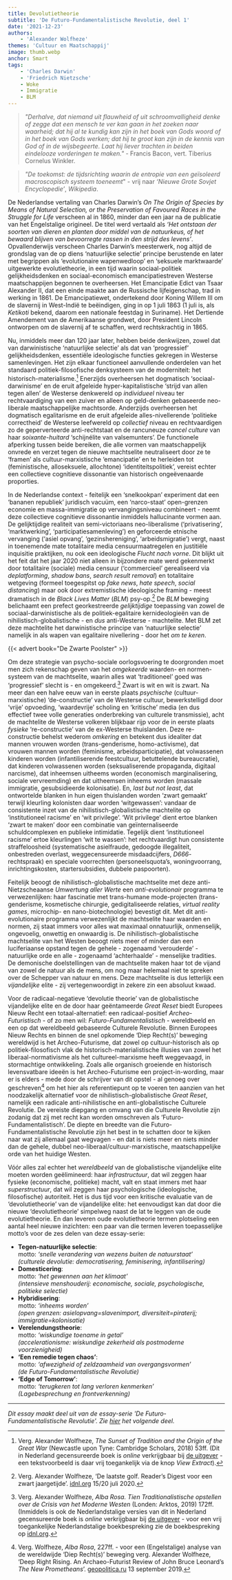 ```yaml
---
title: Devolutietheorie
subtitle: 'De Futuro-Fundamentalistische Revolutie, deel 1'
date: '2021-12-23'
authors:
    - 'Alexander Wolfheze'
themes: 'Cultuur en Maatschappij'
image: thumb.webp
anchor: Smart
tags:
    - 'Charles Darwin'
    - 'Friedrich Nietzsche'
    - Woke
    - Immigratie
    - BLM
---
```


>_"Derhalve, dat niemand uit flauwheid of uit schroomvalligheid denke of zegge dat een mensch te ver kan gaan in het zoeken naar waarheid; dat hij al te kundig kan zijn in het boek van Gods woord of in het boek van Gods werken; dat hij te groot kan zijn in de kennis van God of in de wijsbegeerte. Laat hij liever trachten in beiden eindelooze vorderingen te maken."_ - Francis Bacon, vert. Tiberius Cornelus Winkler.

>_"De toekomst: de tijdsrichting waarin de entropie van een geïsoleerd macroscopisch systeem toeneemt_" - vrij naar _‘Nieuwe Grote Sovjet Encyclopedie’_, _Wikipedia_.

De Nederlandse vertaling van Charles Darwin’s _On The Origin of Species by Means of Natural Selection, or the Preservation of Favoured Races in the Struggle for Life_ verscheen al in 1860, minder dan een jaar na de publicatie van het Engelstalige origineel. De titel werd vertaald als _‘Het ontstaan der soorten van dieren en planten door middel van de natuurkeus, of het bewaard blijven van bevoorregte rassen in den strijd des levens’_. Opvallenderwijs verscheen Charles Darwin’s meesterwerk, nog altijd de grondslag van de op diens ‘natuurlijke selectie’ principe berustende en later met begrippen als ‘evolutionaire wapenwedloop’ en ‘seksuele marktwaarde’ uitgewerkte evolutietheorie, in een tijd waarin sociaal-politiek gelijkheidsdenken en sociaal-economisch emancipatiestreven Westerse maatschappijen begonnen te overheersen. Het Emancipatie Edict van Tsaar Alexander II, dat een einde maakte aan de Russische lijfeigenschap, trad in werking in 1861. De Emancipatiewet, ondertekend door Koning Willem III om de slavernij in West-Indië te beëindigen, ging in op 1 juli 1863 (1 juli is, als _Ketikoti_ bekend, daarom een nationale feestdag in Suriname). Het Dertiende Amendement van de Amerikaanse grondwet, door President Lincoln ontworpen om de slavernij af te schaffen, werd rechtskrachtig in 1865.

Nu, inmiddels meer dan 120 jaar later, hebben beide denkwijzen, zowel dat van darwinistische ‘natuurlijke selectie’ als dat van ‘progressief’ gelijkheidsdenken, essentiële ideologische functies gekregen in Westerse samenlevingen. Het zijn elkaar functioneel aanvullende onderdelen van het standaard politiek-filosofische denksysteem van de moderniteit: het historisch-materialisme.[^1] Enerzijds overheersen het dogmatisch ‘sociaal-darwinisme’ en de eruit afgeleide hyper-kapitalistische ‘strijd van allen tegen allen’ de Westerse denkwereld op _individueel_ niveau ter rechtvaardiging van een zuiver en alleen op geld-denken gebaseerde neo-liberale maatschappelijke machtsorde. Anderzijds overheersen het dogmatisch egalitarisme en de eruit afgeleide alles-nivellerende ‘politieke correctheid’ de Westerse leefwereld op _collectief_ niveau en rechtvaardigen zo de geperverteerde anti-rechtstaat en de rancuneuze _cancel culture_ van haar _soixante-huitard_ ‘schijnélite van valsemunters’. De functionele afperking tussen beide bereiken, die alle vormen van maatschappelijk onvrede en verzet tegen de nieuwe machtselite neutraliseert door ze te ‘framen’ als cultuur-marxistische ‘emancipatie’ en te herleiden tot (feministische, alloseksuele, allochtone) ‘identiteitspolitiek’, vereist echter een collectieve cognitieve dissonantie van historisch ongeëvenaarde proporties.

In de Nederlandse context - feitelijk een ‘snelkookpan’ experiment dat een ‘bananen republiek’ juridisch vacuüm, een ‘narco-staat’ open-grenzen economie en massa-immigratie op vervangingsniveau combineert - neemt deze collectieve cognitieve dissonantie inmiddels hallucinante vormen aan. De gelijktijdige realiteit van semi-victoriaans neo-liberalisme (‘privatisering’, ‘marktwerking’, ‘participatiesamenleving’) en geforceerde etnische vervanging (‘asiel opvang’, ‘gezinshereniging’, ‘arbeidsmigratie’) vergt, naast in toenemende mate totalitaire media censuurmaatregelen en justitiële inquisitie praktijken, nu ook een ideologische _Flucht nach vorne_. Dit blijkt uit het feit dat het jaar 2020 niet alleen in bijzondere mate werd gekenmerkt door totalitaire (sociale) media censuur (‘commercieel’ gerealiseerd via _deplatforming_, _shadow bans_, _search result removal_) en totalitaire wetgeving (formeel toegespitst op _fake news_, _hate speech_, _social distancing_) maar ook door extremistische ideologische framing - meest dramatisch in de _Black Lives Matter_ (_BLM_) psy-op.[^2] De _BLM_ beweging belichaamt een prefect georkestreerde _gelijktijdige_ toepassing van zowel de sociaal-darwinistische als de politiek-egalitaire kernideologieën van de nihilistisch-globalistische - en _dus_ anti-Westerse - machtelite. Met BLM zet deze machtelite het darwinistische principe van ‘natuurlijke selectie’ namelijk in als wapen van egalitaire nivellering - door het _om te keren_.

{{< advert book="De Zwarte Poolster" >}}

Om deze strategie van psycho-sociale oorlogsvoering te doorgronden moet men zich rekenschap geven van het _omgekeerde_ waarden- en normen-systeem van de machtselite, waarin alles wat ‘traditioneel’ goed was ‘progressief’ slecht is - en omgekeerd.[^3] Zwart is wit en wit is zwart. Na meer dan een halve eeuw van in eerste plaats _psychische_ (cultuur-marxistische) ‘de-constructie’ van de Westerse cultuur, bewerkstelligd door ‘vrije’ opvoeding, ‘waardevrije’ scholing en ‘kritische’ media (en dus effectief twee volle generaties onderbreking van culturele transmissie), acht de machtelite de Westerse volkeren blijkbaar rijp voor de in eerste plaats _fysieke_ ‘re-constructie’ van de ex-Westerse thuislanden. Deze re-constructie behelst wederom _omkering_ en betekent dus idealiter dat mannen vrouwen worden (trans-genderisme, homo-activisme), dat vrouwen mannen worden (feminisme, arbeidsparticipatie), dat volwassenen kinderen worden (infantiliserende feestcultuur, betuttelende bureaucratie), dat kinderen volwassenen worden (seksualiserende propaganda, digitaal narcisme), dat inheemsen uitheems worden (economisch marginalisering, sociale vervreemding) en dat uitheemsen inheems worden (massale immigratie, gesubsidieerde kolonisatie). En, _last but not least_, dat ontwortelde blanken in hun eigen thuislanden worden ‘zwart gemaakt’ terwijl kleurling kolonisten daar worden ‘witgewassen’: vandaar de consistente inzet van de nihilistisch-globalistische machtelite op ‘institutioneel racisme’ en ‘wit privilege’. ‘Wit privilege’ dient ertoe blanken ‘zwart te maken’ door een combinatie van geïnternaliseerde schuldcomplexen en publieke intimidatie. Tegelijk dient ‘institutioneel racisme’ ertoe kleurlingen ‘wit te wassen’: het rechtvaardigt hun consistente straffeloosheid (systematische asielfraude, gedoogde illegaliteit, onbestreden overlast, weggecensureerde misdaadcijfers, *D666*-rechtspraak) en speciale voorrechten (personeelsquota’s, woningvoorrang, inrichtingskosten, startersubsidies, dubbele paspoorten). 

Feitelijk beoogt de nihilistisch-globalistische machtselite met deze anti-Nietzscheaanse _Umwertung aller Werte_ een _anti-evolutionair_ programma te verwezenlijken: haar fascinatie met trans-humane mode-projecten (trans-genderisme, kosmetische chirurgie, gedigitaliseerde relaties, _virtual reality games_, microchip- en nano-biotechnologie) bevestigt dit. Met dit anti-evolutionaire programma verwezenlijkt de machtselite haar waarden en normen, zij staat immers voor alles wat maximaal onnatuurlijk, onmenselijk, ongevoelig, onwettig en onwaardig is. De nihilistisch-globalistische machtselite van het Westen beoogt niets meer of minder dan een luciferiaanse opstand tegen de gehele - zogenaamd ‘verouderde’ - natuurlijke orde en alle - zogenaamd ‘achterhaalde’ - menselijke tradities. De demonische doelstellingen van de machtselite maken haar tot de vijand van zowel de natuur als de mens, om nog maar helemaal niet te spreken over de Schepper van natuur en mens. Deze machtselite is dus letterlijk een _vijandelijke_ elite - zij vertegenwoordigt in zekere zin een absoluut kwaad.

Voor de radicaal-negatieve ‘devolutie theorie’ van de globalistische vijandelijke elite en de door haar geëntameerde _Great Reset_ biedt Europees Nieuw Recht een totaal-alternatief: een radicaal-positief _Archeo-Futuristisch_ - of zo men wil: _Futuro-Fundamentalistisch_ - wereldbeeld en een op dat wereldbeeld gebaseerde Culturele Revolutie. Binnen Europees Nieuw Rechts en binnen de snel opkomende ‘Diep Recht(s)’ beweging wereldwijd is het Archeo-Futurisme, dat zowel op cultuur-historisch als op politiek-filosofisch vlak de historisch-materialistische illusies van zowel het liberaal-normativisme als het cultureel-marxisme heeft weggevaagd, in stormachtige ontwikkeling. Zoals alle organisch groeiende en historisch levensvatbare ideeën is het Archeo-Futurisme een project-in-wording, maar er is elders - mede door de schrijver van dit opstel - al genoeg over geschreven[^4] om het hier als referentiepunt op te voeren ten aanzien van het noodzakelijk alternatief voor de nihilistisch-globalistische _Great Reset_, namelijk een radicale anti-nihilistische en anti-globalistische Culturele Revolutie. De vereiste diepgang en omvang van die Culturele Revolutie zijn zodanig dat zij met recht kan worden omschreven als ‘Futuro-Fundamentalistisch’. De diepte en breedte van die Futuro-Fundamentalistische Revolutie zijn het best in te schatten door te kijken naar wat zij allemaal gaat wegvagen - en dat is niets meer en niets minder dan de gehele, dubbel neo-liberaal/cultuur-marxistische, maatschappelijke orde van het huidige Westen.

Vóór alles zal echter het _wereldbeeld_ van de globalistische vijandelijke elite moeten worden geëlimineerd: haar _infrastructuur_, dat wil zeggen haar fysieke (economische, politieke) macht, valt en staat immers met haar _superstructuur_, dat wil zeggen haar psychologische (ideologische, filosofische) autoriteit. Het is dus tijd voor een kritische evaluatie van de ‘devolutietheorie’ van de vijandelijke elite: het eenvoudigst kan dat door die nieuwe ‘devolutietheorie’ simpelweg naast de lat te leggen van de oude evolutietheorie. En dan leveren oude evolutietheorie termen plotseling een aantal heel nieuwe inzichten: een paar van die termen leveren toepasselijke motto’s voor de zes delen van deze essay-serie:

- **Tegen-natuurlijke selectie**:<br />
	motto: _‘snelle verandering van wezens buiten de natuurstaat’_<br />
	_(culturele devolutie: democratisering, feminisering, infantilisering)_
- **Domesticering**:<br />
	motto: _‘het gewennen aan het klimaat’_<br />
	_(intensieve menshouderij: economische, sociale, psychologische, politieke selectie)_
- **Hybridisering**:<br />
	motto: _‘inheems worden’_<br />
	_(open grenzen: asielopvang=slavenimport, diversiteit=piraterij; immigratie=kolonisatie)_
- **Verelendungstheorie**:<br />
	motto: _‘wiskundige toename in getal’_<br />
	_(accelerationisme: wiskundige zekerheid als postmoderne voorzienigheid)_
- **‘Een remedie tegen chaos’**:<br />
	motto: _‘afwezigheid of zeldzaamheid van overgangsvormen’_<br />
	_(de Futuro-Fundamentalistische Revolutie)_
- **‘Edge of Tomorrow’**:<br />
	motto: _‘terugkeren tot lang verloren kenmerken’_<br />
	_(Lagebesprechung en frontverkenning)_


---

_Dit essay maakt deel uit van de essay-serie 'De Futuro-Fundamentalistische Revolutie'. Zie [hier](https://reactionair.nl/artikelen/tegen-natuurlijke-selectie/) het volgende deel._


[^1]: Verg. Alexander Wolfheze, _The Sunset of Tradition and the Origin of the Great War_ (Newcastle upon Tyne: Cambridge Scholars, 2018) 53ff. (Dit in Nederland gecensureerde boek is _online_ verkrijgbaar bij [de uitgever](https://www.cambridgescholars.com/the-sunset-of-tradition-and-the-origin-of-the-great-war) - een tekstvoorbeeld is daar vrij toegankelijk via de knop _View Extract_).
[^2]: Verg. Alexander Wolfheze, ‘De laatste golf. Reader’s Digest voor een zwart jaargetijde’. [idnl.org](https://www.idnl.org/opinie-essays/black-lies-matter-deel-1/) 15/20 juli 2020.
[^3]: Verg. Alexander Wolfheze, _Alba Rosa. Tien Traditionalistische opstellen over de Crisis van het Moderne Westen_ (Londen: Arktos, 2019) 172ff. (Inmiddels is ook de Nederlandstalige versies van dit in Nederland gecensureerde boek is _online_ verkrijgbaar bij [de uitgever](https://arktos.com/product/alba-rosa-dutch/) - voor een vrij toegankelijke Nederlandstalige boekbespreking zie de boekbespreking op [idnl.org](https://www.idnl.org/opinie-essays/boekbespreking-alba-rosa/).
[^4]:  Verg. Wolfheze, _Alba Rosa_, 227ff. - voor een (Engelstalige) analyse van de wereldwijde ‘Diep Recht(s)’ beweging verg. Alexander Wolfheze, ‘Deep Right Rising. An Archaeo-Futurist Review of John Bruce Leonard’s _The New Prometheans_’. [geopolitica.ru](https://www.geopolitica.ru/en/article/deep-right-rising) 13 september 2019.
